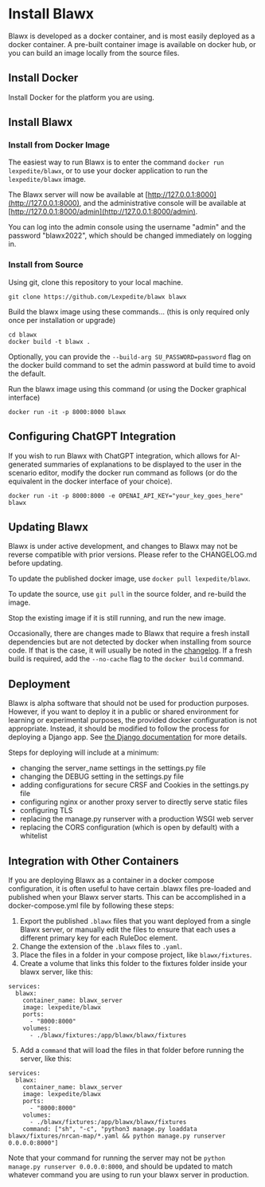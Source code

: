 # Install Blawx

Blawx is developed as a docker container, and is most easily deployed as a docker container.
A pre-built container image is available on docker hub, or you can build an image locally from the source files.

## Install Docker

Install Docker for the platform you are using.

## Install Blawx

### Install from Docker Image

The easiest way to run Blawx is to enter the command `docker run lexpedite/blawx`, or to use your docker application to run
the `lexpedite/blawx` image.

The Blawx server will now be available at [http://127.0.0.1:8000](http://127.0.0.1:8000),
and the administrative console will be available at [http://127.0.0.1:8000/admin](http://127.0.0.1:8000/admin).

You can log into the admin console using the username "admin" and the password "blawx2022", which should be
changed immediately on logging in.

### Install from Source

Using git, clone this repository to your local machine.
```
git clone https://github.com/Lexpedite/blawx blawx
```

Build the blawx image using these commands... (this is only required only once per installation or upgrade)
```
cd blawx
docker build -t blawx .
```

Optionally, you can provide the `--build-arg SU_PASSWORD=password` flag on the docker build command to set the admin password at build time to avoid the default.

Run the blawx image using this command (or using the Docker graphical interface)
```
docker run -it -p 8000:8000 blawx
```

## Configuring ChatGPT Integration

If you wish to run Blawx with ChatGPT integration, which allows for AI-generated summaries of explanations to be displayed
to the user in the scenario editor, modify the docker run command as follows (or do the equivalent in the docker interface of your choice).

```
docker run -it -p 8000:8000 -e OPENAI_API_KEY="your_key_goes_here" blawx
```

## Updating Blawx

Blawx is under active development, and changes to Blawx may not be reverse compatible with prior versions. Please refer to the
CHANGELOG.md before updating.

To update the published docker image, use `docker pull lexpedite/blawx`.

To update the source, use `git pull` in the source folder, and re-build the image.

Stop the existing image if it is still running, and run the new image.

Occasionally, there are changes made to Blawx that require a fresh install dependencies but are not detected by docker when
installing from source code. If that is the case, it will usually be noted in the [changelog](CHANGELOG.md). 
If a fresh build is required, add the `--no-cache` flag to the `docker build` command.

## Deployment

Blawx is alpha software that should not be used for production purposes. However, if you want to deploy
it in a public or shared environment for learning or experimental purposes,
the provided docker configuration is not appropriate. Instead,
it should be modified to follow the process for deploying a Django app. See [the Django documentation](https://docs.djangoproject.com/en/4.0/howto/deployment/)
for more details.

Steps for deploying will include at a minimum:
* changing the server_name settings in the settings.py file
* changing the DEBUG setting in the settings.py file
* adding configurations for secure CRSF and Cookies in the settings.py file
* configuring nginx or another proxy server to directly serve static files
* configuring TLS
* replacing the manage.py runserver with a production WSGI web server
* replacing the CORS configuration (which is open by default) with a whitelist

## Integration with Other Containers

If you are deploying Blawx as a container in a docker compose configuration, it is often useful to have certain .blawx files
pre-loaded and published when your Blawx server starts. This can be accomplished in a docker-compose.yml file by following these steps:

1. Export the published `.blawx` files that you want deployed from a single Blawx server, or manually edit the files to ensure that each
   uses a different primary key for each RuleDoc element.
2. Change the extension of the `.blawx` files to `.yaml`.
3. Place the files in a folder in your compose project, like `blawx/fixtures`.
4. Create a volume that links this folder to the fixtures folder inside your blawx server, like this:
```
services:
  blawx:
    container_name: blawx_server
    image: lexpedite/blawx
    ports: 
      - "8000:8000"
    volumes:
      - ./blawx/fixtures:/app/blawx/blawx/fixtures
```
5. Add a `command` that will load the files in that folder before running the server, like this:
```
services:
  blawx:
    container_name: blawx_server
    image: lexpedite/blawx
    ports: 
      - "8000:8000"
    volumes:
      - ./blawx/fixtures:/app/blawx/blawx/fixtures
    command: ["sh", "-c", "python3 manage.py loaddata blawx/fixtures/nrcan-map/*.yaml && python manage.py runserver 0.0.0.0:8000"]
```

Note that your command for running the server may not be `python manage.py runserver 0.0.0.0:8000`,
and should be updated to match whatever command you are using to run your blawx server in production.